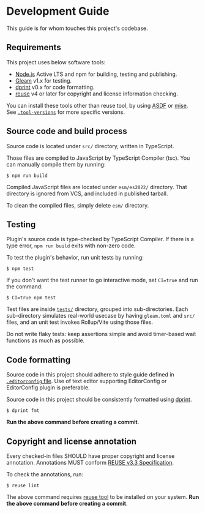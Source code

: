<!--
SPDX-FileCopyrightText: 2024 Shota FUJI <pockawoooh@gmail.com>
SPDX-License-Identifier: Apache-2.0
-->

[dprint]: https://dprint.dev/
[reuse-tool]: https://github.com/fsfe/reuse-tool

# Development Guide

This guide is for whom touches this project's codebase.

## Requirements

This project uses below software tools:

- [Node.js](https://nodejs.org) Active LTS and npm for building, testing and publishing.
- [Gleam](https://gleam.run/) v1.x for testing.
- [dprint][dprint] v0.x for code formatting.
- [reuse][reuse-tool] v4 or later for copyright and license information checking.

You can install these tools other than reuse tool, by using [ASDF](https://asdf-vm.com/) or [mise](https://mise.jdx.dev/). See [`.tool-versions`](../.tool-versions) for more specific versions.

## Source code and build process

Source code is located under `src/` directory, written in TypeScript.

Those files are compiled to JavaScript by TypeScript Compiler (tsc).
You can manually compile them by running:

```
$ npm run build
```

Compiled JavaScript files are located under `esm/es2022/` directory.
That directory is ignored from VCS, and included in published tarball.

To clean the compiled files, simply delete `esm/` directory.

## Testing

Plugin's source code is type-checked by TypeScript Compiler.
If there is a type error, `npm run build` exits with non-zero code.

To test the plugin's behavior, run unit tests by running:

```
$ npm test
```

If you don't want the test runner to go interactive mode, set `CI=true` and run the command:

```
$ CI=true npm test
```

Test files are inside [`tests/`](../tests/) directory, grouped into sub-directories.
Each sub-directory simulates real-world usecase by having `gleam.toml` and `src/` files, and an unit test invokes Rollup/Vite using those files.

Do not write flaky tests: keep assertions simple and avoid timer-based wait functions as much as possible.

## Code formatting

Source code in this project should adhere to style guide defined in [`.editorconfig` file](../.editorconfig).
Use of text editor supporting EditorConfig or EditorConfig plugin is preferable.

Source code in this project should be consistently formatted using [dprint][dprint].

```
$ dprint fmt
```

**Run the above command before creating a commit**.

## Copyright and license annotation

Every checked-in files SHOULD have proper copyright and license annotation.
Annotations MUST conform [REUSE v3.3 Specification](https://reuse.software/spec-3.3/).

To check the annotations, run:

```
$ reuse lint
```

The above command requires [reuse tool][reuse-tool] to be installed on your system.
**Run the above command before creating a commit**.
